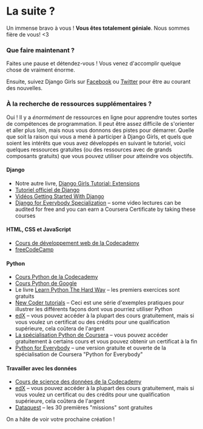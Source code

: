 # La suite ?

Un immense bravo à vous ! **Vous êtes totalement géniale**. Nous sommes fière de vous! <3

### Que faire maintenant ?

Faites une pause et détendez-vous ! Vous venez d'accomplir quelque chose de vraiment énorme.

Ensuite, suivez Django Girls sur [Facebook](http://facebook.com/djangogirls) ou [Twitter](https://twitter.com/djangogirls) pour être au courant des nouvelles.

### À la recherche de ressources supplémentaires ?

Oui ! Il y a *énormément* de ressources en ligne pour apprendre toutes sortes de compétences de programmation. Il peut être assez difficile de s'orienter et aller plus loin, mais nous vous donnons des pistes pour démarrer. Quelle que soit la raison qui vous a mené à participer à Django Girls, et quels que soient les intérêts que vous avez développés en suivant le tutoriel, voici quelques ressources gratuites (ou des ressources avec de grands composants gratuits) que vous pouvez utiliser pour atteindre vos objectifs.

#### Django

- Notre autre livre, [Django Girls Tutorial: Extensions](https://tutorial-extensions.djangogirls.org/)
- [Tutoriel officiel de Django](https://docs.djangoproject.com/en/2.2/intro/tutorial01/)
- [Vidéos Getting Started With Django](http://www.gettingstartedwithdjango.com/)
- [Django for Everybody Specialization](https://www.coursera.org/specializations/django) – some video lectures can be audited for free and you can earn a Coursera Certificate by taking these courses

#### HTML, CSS et JavaScript

- [Cours de développement web de la Codecademy](https://www.codecademy.com/learn/paths/web-development)
- [freeCodeCamp](https://www.freecodecamp.org/)

#### Python

- [Cours Python de la Codecademy](https://www.codecademy.com/learn/learn-python)
- [Cours Python de Google](https://developers.google.com/edu/python/)
- Le livre [Learn Python The Hard Way](http://learnpythonthehardway.org/book/) – les premiers exercices sont gratuits
- [New Coder tutorials](http://newcoder.io/tutorials/) – Ceci est une série d'exemples pratiques pour illustrer les différents façons dont vous pourriez utiliser Python
- [edX](https://www.edx.org/course?search_query=python) – vous pouvez accéder à la plupart des cours gratuitement, mais si vous voulez un certificat ou des crédits pour une qualification supérieure, cela coûtera de l'argent
- [La spécialisation Python de Coursera](https://www.coursera.org/specializations/python) – vous pouvez accéder gratuitement à certains cours et vous pouvez obtenir un certificat à la fin
- [Python for Everybody](https://www.py4e.com/) – une version gratuite et ouverte de la spécialisation de Coursera "Python for Everybody"

#### Travailler avec les données

- [Cours de science des données de la Codecademy](https://www.codecademy.com/learn/paths/data-science)
- [edX](https://www.edx.org/course/?search_query=python&subject=Data%20Analysis%20%26%20Statistics) – vous pouvez accéder à la plupart des cours gratuitement, mais si vous voulez un certificat ou des crédits pour une qualification supérieure, cela coûtera de l'argent
- [Dataquest](https://www.dataquest.io/) – les 30 premières "missions" sont gratuites

On a hâte de voir votre prochaine création !